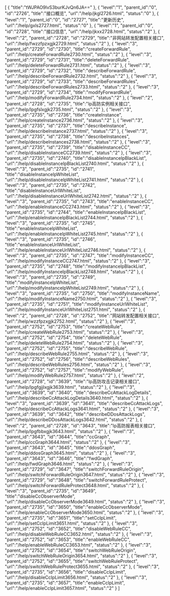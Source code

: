 [
	{
		"title":"tWJPAO9lvS3burKJvQn6JA=="
	},
	{
		"level":"1",
		"parent_id":"0",
		"id":"2726",
		"title":"接口概览",
		"url":"/help/jkgl2726.html",
		"status":"0"
	},
	{
		"level":"1",
		"parent_id":"0",
		"id":"2727",
		"title":"更新历史",
		"url":"/help/gxls2727.html",
		"status":"0"
	},
	{
		"level":"1",
		"parent_id":"0",
		"id":"2728",
		"title":"接口信息",
		"url":"/help/jkxx2728.html",
		"status":"2"
	},
	{
		"level":"2",
		"parent_id":"2728",
		"id":"2729",
		"title":"非网站转发配置相关接口",
		"url":"/help/fwzzfpzxgjk2729.html",
		"status":"2"
	},
	{
		"level":"3",
		"parent_id":"2729",
		"id":"2730",
		"title":"createForwardRule",
		"url":"/help/createForwardRule2730.html",
		"status":"2"
	},
	{
		"level":"3",
		"parent_id":"2729",
		"id":"2731",
		"title":"deleteForwardRule",
		"url":"/help/deleteForwardRule2731.html",
		"status":"2"
	},
	{
		"level":"3",
		"parent_id":"2729",
		"id":"2732",
		"title":"describeForwardRule",
		"url":"/help/describeForwardRule2732.html",
		"status":"2"
	},
	{
		"level":"3",
		"parent_id":"2729",
		"id":"2733",
		"title":"describeForwardRules",
		"url":"/help/describeForwardRules2733.html",
		"status":"2"
	},
	{
		"level":"3",
		"parent_id":"2729",
		"id":"2734",
		"title":"modifyForwardRule",
		"url":"/help/modifyForwardRule2734.html",
		"status":"2"
	},
	{
		"level":"2",
		"parent_id":"2728",
		"id":"2735",
		"title":"Ip高防实例相关接口",
		"url":"/help/Ipgfslxgjk2735.html",
		"status":"2"
	},
	{
		"level":"3",
		"parent_id":"2735",
		"id":"2736",
		"title":"createInstance",
		"url":"/help/createInstance2736.html",
		"status":"2"
	},
	{
		"level":"3",
		"parent_id":"2735",
		"id":"2737",
		"title":"describeInstance",
		"url":"/help/describeInstance2737.html",
		"status":"2"
	},
	{
		"level":"3",
		"parent_id":"2735",
		"id":"2738",
		"title":"describeInstances",
		"url":"/help/describeInstances2738.html",
		"status":"2"
	},
	{
		"level":"3",
		"parent_id":"2735",
		"id":"2739",
		"title":"disableInstanceCC",
		"url":"/help/disableInstanceCC2739.html",
		"status":"2"
	},
	{
		"level":"3",
		"parent_id":"2735",
		"id":"2740",
		"title":"disableInstanceIpBlackList",
		"url":"/help/disableInstanceIpBlackList2740.html",
		"status":"2"
	},
	{
		"level":"3",
		"parent_id":"2735",
		"id":"2741",
		"title":"disableInstanceIpWhiteList",
		"url":"/help/disableInstanceIpWhiteList2741.html",
		"status":"2"
	},
	{
		"level":"3",
		"parent_id":"2735",
		"id":"2742",
		"title":"disableInstanceUrlWhiteList",
		"url":"/help/disableInstanceUrlWhiteList2742.html",
		"status":"2"
	},
	{
		"level":"3",
		"parent_id":"2735",
		"id":"2743",
		"title":"enableInstanceCC",
		"url":"/help/enableInstanceCC2743.html",
		"status":"2"
	},
	{
		"level":"3",
		"parent_id":"2735",
		"id":"2744",
		"title":"enableInstanceIpBlackList",
		"url":"/help/enableInstanceIpBlackList2744.html",
		"status":"2"
	},
	{
		"level":"3",
		"parent_id":"2735",
		"id":"2745",
		"title":"enableInstanceIpWhiteList",
		"url":"/help/enableInstanceIpWhiteList2745.html",
		"status":"2"
	},
	{
		"level":"3",
		"parent_id":"2735",
		"id":"2746",
		"title":"enableInstanceUrlWhiteList",
		"url":"/help/enableInstanceUrlWhiteList2746.html",
		"status":"2"
	},
	{
		"level":"3",
		"parent_id":"2735",
		"id":"2747",
		"title":"modifyInstanceCC",
		"url":"/help/modifyInstanceCC2747.html",
		"status":"2"
	},
	{
		"level":"3",
		"parent_id":"2735",
		"id":"2748",
		"title":"modifyInstanceIpBlackList",
		"url":"/help/modifyInstanceIpBlackList2748.html",
		"status":"2"
	},
	{
		"level":"3",
		"parent_id":"2735",
		"id":"2749",
		"title":"modifyInstanceIpWhiteList",
		"url":"/help/modifyInstanceIpWhiteList2749.html",
		"status":"2"
	},
	{
		"level":"3",
		"parent_id":"2735",
		"id":"2750",
		"title":"modifyInstanceName",
		"url":"/help/modifyInstanceName2750.html",
		"status":"2"
	},
	{
		"level":"3",
		"parent_id":"2735",
		"id":"2751",
		"title":"modifyInstanceUrlWhiteList",
		"url":"/help/modifyInstanceUrlWhiteList2751.html",
		"status":"2"
	},
	{
		"level":"2",
		"parent_id":"2728",
		"id":"2752",
		"title":"网站转发配置相关接口",
		"url":"/help/wzzfpzxgjk2752.html",
		"status":"2"
	},
	{
		"level":"3",
		"parent_id":"2752",
		"id":"2753",
		"title":"createWebRule",
		"url":"/help/createWebRule2753.html",
		"status":"2"
	},
	{
		"level":"3",
		"parent_id":"2752",
		"id":"2754",
		"title":"deleteWebRule",
		"url":"/help/deleteWebRule2754.html",
		"status":"2"
	},
	{
		"level":"3",
		"parent_id":"2752",
		"id":"2755",
		"title":"describeWebRule",
		"url":"/help/describeWebRule2755.html",
		"status":"2"
	},
	{
		"level":"3",
		"parent_id":"2752",
		"id":"2756",
		"title":"describeWebRules",
		"url":"/help/describeWebRules2756.html",
		"status":"2"
	},
	{
		"level":"3",
		"parent_id":"2752",
		"id":"2757",
		"title":"modifyWebRule",
		"url":"/help/modifyWebRule2757.html",
		"status":"2"
	},
	{
		"level":"2",
		"parent_id":"2728",
		"id":"3639",
		"title":"Ip高防攻击记录相关接口",
		"url":"/help/Ipgfgjjlxgjk3639.html",
		"status":"2"
	},
	{
		"level":"3",
		"parent_id":"3639",
		"id":"3640",
		"title":"describeCcAttackLogDetails",
		"url":"/help/describeCcAttackLogDetails3640.html",
		"status":"2"
	},
	{
		"level":"3",
		"parent_id":"3639",
		"id":"3641",
		"title":"describeCcAttackLogs",
		"url":"/help/describeCcAttackLogs3641.html",
		"status":"2"
	},
	{
		"level":"3",
		"parent_id":"3639",
		"id":"3642",
		"title":"describeDDosAttackLogs",
		"url":"/help/describeDDosAttackLogs3642.html",
		"status":"2"
	},
	{
		"level":"2",
		"parent_id":"2728",
		"id":"3643",
		"title":"Ip高防报表相关接口",
		"url":"/help/Ipgfbbxgjk3643.html",
		"status":"2"
	},
	{
		"level":"3",
		"parent_id":"3643",
		"id":"3644",
		"title":"ccGraph",
		"url":"/help/ccGraph3644.html",
		"status":"2"
	},
	{
		"level":"3",
		"parent_id":"3643",
		"id":"3645",
		"title":"ddosGraph",
		"url":"/help/ddosGraph3645.html",
		"status":"2"
	},
	{
		"level":"3",
		"parent_id":"3643",
		"id":"3646",
		"title":"fwdGraph",
		"url":"/help/fwdGraph3646.html",
		"status":"2"
	},
	{
		"level":"3",
		"parent_id":"2729",
		"id":"3647",
		"title":"switchForwardRuleOrigin",
		"url":"/help/switchForwardRuleOrigin3647.html",
		"status":"2"
	},
	{
		"level":"3",
		"parent_id":"2729",
		"id":"3648",
		"title":"switchForwardRuleProtect",
		"url":"/help/switchForwardRuleProtect3648.html",
		"status":"2"
	},
	{
		"level":"3",
		"parent_id":"2735",
		"id":"3649",
		"title":"disableCcObserverMode",
		"url":"/help/disableCcObserverMode3649.html",
		"status":"2"
	},
	{
		"level":"3",
		"parent_id":"2735",
		"id":"3650",
		"title":"enableCcObserverMode",
		"url":"/help/enableCcObserverMode3650.html",
		"status":"2"
	},
	{
		"level":"3",
		"parent_id":"2735",
		"id":"3651",
		"title":"setCcIpLimit",
		"url":"/help/setCcIpLimit3651.html",
		"status":"2"
	},
	{
		"level":"3",
		"parent_id":"2752",
		"id":"3652",
		"title":"disableWebRuleCC",
		"url":"/help/disableWebRuleCC3652.html",
		"status":"2"
	},
	{
		"level":"3",
		"parent_id":"2752",
		"id":"3653",
		"title":"enableWebRuleCC",
		"url":"/help/enableWebRuleCC3653.html",
		"status":"2"
	},
	{
		"level":"3",
		"parent_id":"2752",
		"id":"3654",
		"title":"switchWebRuleOrigin",
		"url":"/help/switchWebRuleOrigin3654.html",
		"status":"2"
	},
	{
		"level":"3",
		"parent_id":"2752",
		"id":"3655",
		"title":"switchWebRuleProtect",
		"url":"/help/switchWebRuleProtect3655.html",
		"status":"2"
	},
	{
		"level":"3",
		"parent_id":"2735",
		"id":"3656",
		"title":"disableCcIpLimit",
		"url":"/help/disableCcIpLimit3656.html",
		"status":"2"
	},
	{
		"level":"3",
		"parent_id":"2735",
		"id":"3657",
		"title":"enableCcIpLimit",
		"url":"/help/enableCcIpLimit3657.html",
		"status":"2"
	}
]